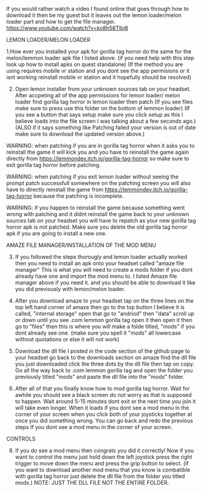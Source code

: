 If you would rather watch a video I found online that goes through how to download it  then be my guest but it leaves out the lemon loader/melon loader part  and how to get the file manager.        https://www.youtube.com/watch?v=ko8h58Tlbj8 

LEMON LOADER/MELON LOADER

1.How ever you installed your apk for gorilla tag horror do the same for the melon/lemmon loader apk file I listed above.
(if you need help with this step look up how to install apks on quest standalone) (If the method you are using requires mobile vr station and you dont see the app permisions or it isnt working   reinstall mobile vr station and it hopefully should be resolved)

 2. Open lemon installer from your unknown sources tab on your headset. After accpeting all of the  app permissions for lemon loader/ melon loader find gorilla tag horror in lemon loader then patch 
(If you see files make sure to press use this folder on the bottom of lemmon loader) (If you see a button that says setup make sure you click setup as this I believe loads into the file screen I was talking about a few seconds ago.) (ALSO if it says something like Patching failed your version is out of date  make sure to download the updated version above.)


WARNING: when patching if you are in gorilla tag horror when it asks you to reinstall the game it will kick you and you have to reinstall the game again directly from  https://lemmondev.itch.io/gorilla-tag-horror so make sure to exit gorilla tag horror before patching. 

WARNING: when patching if you exit lemon loader  without seeing the prompt patch successfull  somewhere on the patching screen  you will also have to directly reinstall the game from https://lemmondev.itch.io/gorilla-tag-horror because the patching is incomplete.

WARNING: if you happen to reinstall the game because something went wrong with patching and it didnt reinstall the game back to your unknown sources tab on your  headset you will have to repatch as your new gorilla tag horror apk is not patched. Make sure you delete the old gorilla tag horror apk if you are going to install a new one.

AMAZE FILE MANAGER/INSTALLATION OF THE MOD MENU

3. If you followed the steps thorougly and lemon loader actually worked then you need to install an apk onto your headset called "amaze file manager"  This is what you will need to create  a mods folder if you dont already have one and import the mod menu to. I listed Amaze file manager above if you need it.  and you should be able to download it like you did previously with lemon/melon loader.

4. After you download amaze to your headset tap on the three lines on the top left hand corner of amaze then go to the top button I believe it is called, "internal storage" open that go to "andriod" then "data" scroll up or down until you see .com lemmon gorilla tag open it then open it then go to "files" then this is where you will make a folde titled, "mods" if you dont already see one. (make sure you spell it "mods" all lowercase without quotations or else it will not work)
   
6.  Download the dll file I posted in the code section of the github page to your headset go back to the  downloads section  on amaze find the dll file you just downloaded  click the three dots by the dll file then tap on copy. Go all the way back to .com lemmon gorilla tag and open the folder you previously titled "mods" and paste the dll file into the "mods" folder.

7. After all of that you finally know how to mod gorilla tag horror. Wait for awhile you should see a black screen do not worry as  that is supposed to happen. Wait around 5-15 minutes dont exit or the next time you join it will take even longer. When it loads if you dont see a mod menu in the corner of your screen when you click both of your joysticks together at once  you did something wrong. You can go back and redo the previous steps If you dont see a mod menu in the corner of your screen.

CONTROLS

8. If you do see a mod menu then congrats you did it correctly! Now if you want to control the menu just hold down the left joystick press the right trigger to move down the menu and press the grip button to select. (if you want to download another mod menu that you know is combatible with gorilla tag horror just delete the dll file from the folder you titled mods.) NOTE: JUST THE DLL FILE NOT THE ENTIRE FOLDER.
